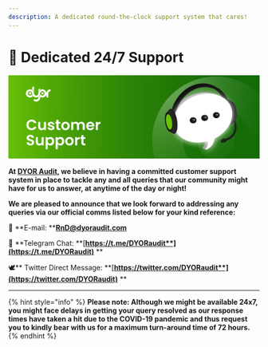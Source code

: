 ```yaml
---
description: A dedicated round-the-clock support system that cares!
---
```


# 💬 Dedicated 24/7 Support

![Customer Support that's truly committed towards providing a resolution!](<.gitbook/assets/DYOR Audit customer support-55.jpg>)

**At **[**DYOR Audit**](https://dyoraudit.com)**, we believe in having a committed customer support system in place to tackle any and all queries that our community might have for us to answer, at anytime of the day or night!**

**We are pleased to announce that we look forward to addressing any queries via our official comms listed below for your kind reference:**

📧 **E-mail: **[**RnD@dyoraudit.com**](mailto:rnd@dyoraudit.com)

📲 **Telegram Chat: **[**https://t.me/DYORaudit**](https://t.me/DYORaudit)** **

🕊️** Twitter Direct Message: **[**https://twitter.com/DYORaudit**](https://twitter.com/DYORaudit)** **

****

{% hint style="info" %}
**Please note: Although we might be available 24x7, you might face delays in getting your query resolved as our response times have taken a hit due to the COVID-19 pandemic and thus request you to kindly bear with us for a maximum turn-around time of 72 hours.**
{% endhint %}
